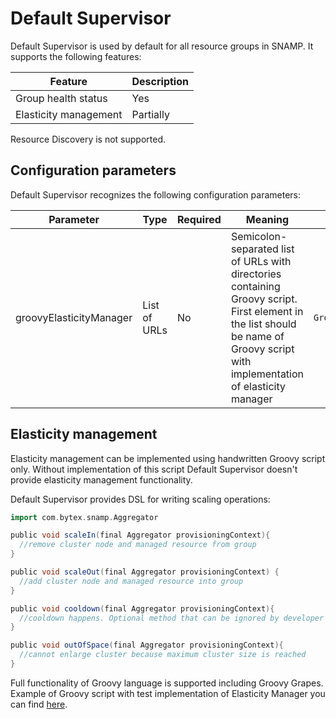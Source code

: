 Default Supervisor
====
Default Supervisor is used by default for all resource groups in SNAMP. It supports the following features:

Feature | Description
---- | ----
Group health status | Yes
Elasticity management | Partially

Resource Discovery is not supported.

## Configuration parameters
Default Supervisor recognizes the following configuration parameters:

Parameter | Type | Required | Meaning | Example
---- | ---- | ---- | ---- | ----
groovyElasticityManager | List of URLs | No | Semicolon-separated list of URLs with directories containing Groovy script. First element in the list should be name of Groovy script with implementation of elasticity manager | `GroovyElasticityManager.groovy;file:/opt/snamp/scripts`

## Elasticity management
Elasticity management can be implemented using handwritten Groovy script only. Without implementation of this script Default Supervisor doesn't provide elasticity management functionality.

Default Supervisor provides DSL for writing scaling operations:
```groovy
import com.bytex.snamp.Aggregator

public void scaleIn(final Aggregator provisioningContext){
  //remove cluster node and managed resource from group
}

public void scaleOut(final Aggregator provisioningContext) {
  //add cluster node and managed resource into group
}

public void cooldown(final Aggregator provisioningContext){
  //cooldown happens. Optional method that can be ignored by developer
}

public void outOfSpace(final Aggregator provisioningContext){
  //cannot enlarge cluster because maximum cluster size is reached
}
```

Full functionality of Groovy language is supported including Groovy Grapes. Example of Groovy script with test implementation of Elasticity Manager you can find [here](https://bitbucket.org/bytex-solutions/snamp/src/master/sample-groovy-scripts/GroovyElasticityManager.groovy).
